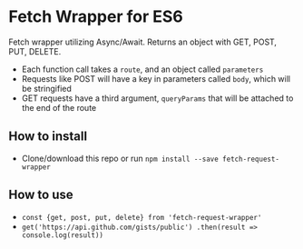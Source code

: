 # Fetch Wrapper for ES6

Fetch wrapper utilizing Async/Await. Returns an object with GET, POST, PUT, DELETE.

- Each function call takes a `route`, and an object called `parameters`
- Requests like POST will have a key in parameters called `body`, which will be stringified
- GET requests have a third argument, `queryParams` that will be attached to the end of the route

## How to install

- Clone/download this repo or run `npm install --save fetch-request-wrapper`

## How to use

- `const {get, post, put, delete} from 'fetch-request-wrapper'`
- `get('https://api.github.com/gists/public')
    .then(result => console.log(result))` 
